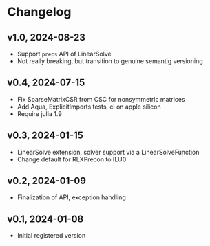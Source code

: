 # Changelog

## v1.0, 2024-08-23
- Support `precs` API of LinearSolve
- Not really breaking, but transition to genuine semantig versioning


## v0.4, 2024-07-15
- Fix SparseMatrixCSR from CSC for nonsymmetric matrices
- Add Aqua, ExplicitImports tests, ci on apple silicon
- Require julia 1.9

## v0.3, 2024-01-15
- LinearSolve extension, solver support  via a LinearSolveFunction 
- Change default for RLXPrecon to ILU0

## v0.2, 2024-01-09 
- Finalization of API, exception handling

## v0.1, 2024-01-08
- Initial registered version
